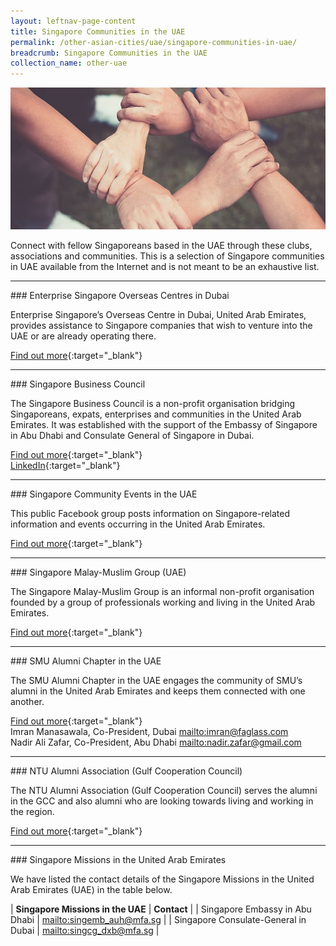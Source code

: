 ```yaml
---
layout: leftnav-page-content
title: Singapore Communities in the UAE
permalink: /other-asian-cities/uae/singapore-communities-in-uae/
breadcrumb: Singapore Communities in the UAE
collection_name: other-uae
---
```


![banner-singapore-communities-in-india](\images\china\sg-communities-new.jpg)

Connect with fellow Singaporeans based in the UAE through these clubs, associations and communities. This is a selection of Singapore communities in UAE available from the Internet and is not meant to be an exhaustive list.

<hr/>
### Enterprise Singapore Overseas Centres in Dubai

Enterprise Singapore’s Overseas Centre in Dubai, United Arab Emirates, provides assistance to Singapore companies that wish to venture into the UAE or are already operating there.

[Find out more](https://www.enterprisesg.gov.sg/contact/overseas-centres#uae){:target="_blank"}

<hr/>
### Singapore Business Council

The Singapore Business Council is a non-profit organisation bridging Singaporeans, expats, enterprises and communities in the United Arab Emirates. It was established with the support of the Embassy of Singapore in Abu Dhabi and Consulate General of Singapore in Dubai.

[Find out more](http://sbcuae.org/){:target="_blank"}<br>
[LinkedIn](https://www.linkedin.com/company/sbcuae){:target="_blank"}

<hr/>
### Singapore Community Events in the UAE

This public Facebook group posts information on Singapore-related information and events occurring in the United Arab Emirates.

[Find out more](https://www.facebook.com/groups/854764414568763/){:target="_blank"}

<hr/>
### Singapore Malay-Muslim Group (UAE)

The Singapore Malay-Muslim Group is an informal non-profit organisation founded by a group of professionals working and living in the United Arab Emirates.

[Find out more](https://www.facebook.com/smgdxb/){:target="_blank"}

<hr/>
### SMU Alumni Chapter in the UAE

The SMU Alumni Chapter in the UAE engages the community of SMU’s alumni in the United Arab Emirates and keeps them connected with one another.

[Find out more](https://alumni.smu.edu.sg/alumni-chapters){:target="_blank"}<br>
Imran Manasawala, Co-President, Dubai <mailto:imran@faglass.com><br>
Nadir Ali Zafar, Co-President, Abu Dhabi <mailto:nadir.zafar@gmail.com> 

<hr/>
### NTU Alumni Association (Gulf Cooperation Council)

The NTU Alumni Association (Gulf Cooperation Council) serves the alumni in the GCC and also alumni who are looking towards living and working in the region.

[Find out more](https://www.ntu.edu.sg/Alumni/associations/Overseas-Based-web/Pages/gcc.aspx){:target="_blank"}

<hr/>
### Singapore Missions in the United Arab Emirates

We have listed the contact details of the Singapore Missions in the United Arab Emirates (UAE) in the table below.

| **Singapore Missions in the UAE** | **Contact** |
| Singapore Embassy in Abu Dhabi | <mailto:singemb_auh@mfa.sg> |
| Singapore Consulate-General in Dubai | <mailto:singcg_dxb@mfa.sg> |